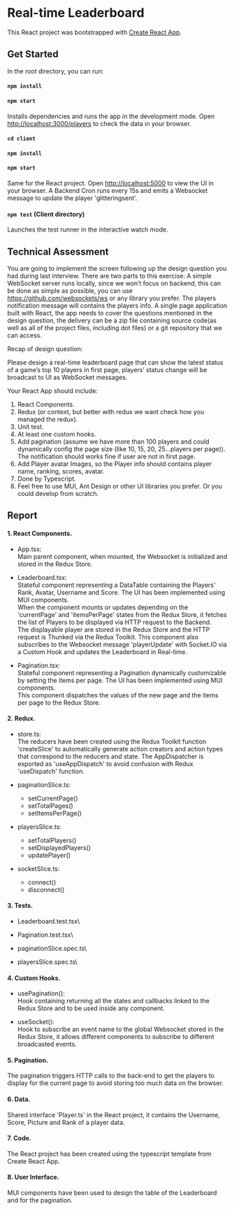 # Real-time Leaderboard

This React project was bootstrapped with [Create React App](https://github.com/facebook/create-react-app).

## Get Started

In the root directory, you can run:

#### `npm install`
#### `npm start`

Installs dependencies and runs the app in the development mode.
Open [http://localhost:3000/players](http://localhost:3000) to check the data in your browser.

#### `cd client` 
#### `npm install`
#### `npm start`

Same for the React project.
Open [http://localhost:5000](http://localhost:5000) to view the UI in your browser.
A Backend Cron runs every 15s and emits a Websocket message to update the player 'glitteringsent'.

#### `npm test` (Client directory)

Launches the test runner in the interactive watch mode.

## Technical Assessment

You are going to implement the screen following up the design question you had during last interview. There are two parts to this exercise:
A simple WebSocket server runs locally, since we won’t focus on backend, this can be done as simple as possible, you can use https://github.com/websockets/ws or any library you prefer. The players notification message will contains the players info.
A single page application built with React, the app needs to cover the questions mentioned in the design question, the delivery can be a zip file containing source code(as well as all of the project files, including dot files) or a git repository that we can access.

Recap of design question:

Please design a real-time leaderboard page that can show the latest status of a game’s top 10 players in first page, players’ status change will be broadcast to UI as WebSocket messages. 

Your React App should include:

1. React Components.
2. Redux (or context, but better with redux we want check how you managed the redux).
3. Unit test.
4. At least one custom hooks.
5. Add pagination (assume we have more than 100 players and could dynamically config the page size (like 10, 15, 20, 25…players per page)). The notification should works fine if user are not in first page.
6. Add Player avatar Images, so the Player info should contains player name, ranking, scores, avatar.
7. Done by Typescript.
8. Feel free to use MUI, Ant Design or other UI libraries you prefer. Or you could develop from scratch.

## Report

#### 1. React Components.

- App.tsx:\
  Main parent component, when mounted, the Websocket is initialized and stored in the Redux Store.

- Leaderboard.tsx:\
  Stateful component representing a DataTable containing the Players' Rank, Avatar, Username and Score. The UI has been implemented using MUI components.\
  When the component mounts or updates depending on the 'currentPage' and 'itemsPerPage' states from the Redux Store, it fetches the list of Players to be displayed via HTTP request to the Backend.\
  The displayable player are stored in the Redux Store and the HTTP request is Thunked via the Redux Toolkit.
  This component also subscribes to the Websocket message 'playerUpdate' with Socket.IO via a Custom Hook and updates the Leaderboard in Real-time.

- Pagination.tsx:\
  Stateful component representing a Pagination dynamically customizable by setting the items per page. The UI has been implemented using MUI components.\
  This component dispatches the values of the new page and the items per page to the Redux Store.

#### 2. Redux.

- store.ts:\
  The reducers have been created using the Redux Toolkit function 'createSlice' to automatically generate action creators and action types that correspond to the reducers and state.
  The AppDispatcher is exported as 'useAppDispatch' to avoid confusion with Redux 'useDispatch' function.

- paginationSlice.ts:
    - setCurrentPage()
    - setTotalPages()
    - setItemsPerPage()

- playersSlice.ts:
  - setTotalPlayers()
  - setDisplayedPlayers()
  - updatePlayer()

- socketSlice.ts:
  - connect()
  - disconnect()

#### 3. Tests.

- Leaderboard.test.tsx\

- Pagination.test.tsx\

- paginationSlice.spec.ts\

- playersSlice.spec.ts\

#### 4. Custom Hooks.

- usePagination():\
Hook containing returning all the states and callbacks linked to the Redux Store and to be used inside any component.

- useSocket():\
Hook to subscribe an event name to the global Websocket stored in the Redux Store, it allows different components to subscribe to different broadcasted events.

#### 5. Pagination.
The pagination triggers HTTP calls to the back-end to get the players to display for the current page to avoid storing too much data on the browser.

#### 6. Data.
Shared interface 'Player.ts' in the React project, it contains the Username, Score, Picture and Rank of a player data.

#### 7. Code.
The React project has been created using the typescript template from Create React App.

#### 8. User Interface.
MUI components have been used to design the table of the Leaderboard and for the pagination.
